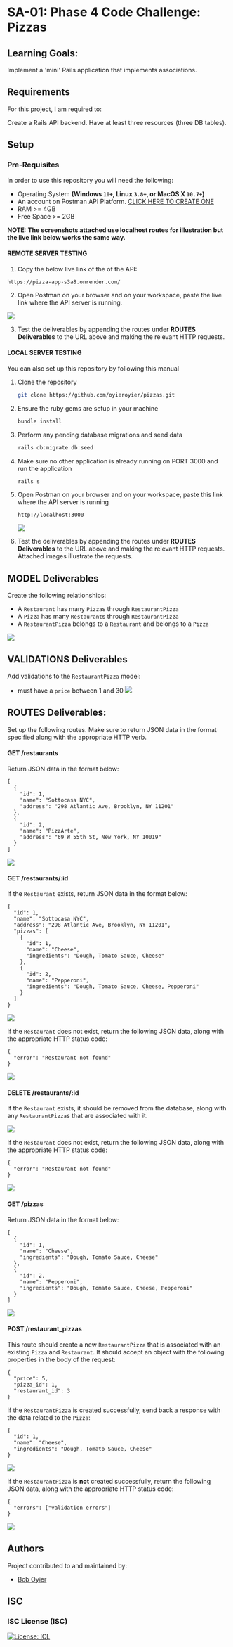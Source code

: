 # SA-01: Phase 4 Code Challenge: Pizzas

## Learning Goals:

Implement a 'mini' Rails application that implements associations.

## Requirements

For this project, I am required to:

Create a Rails API backend.
Have at least three resources (three DB tables).

## Setup

### Pre-Requisites

In order to use this repository you will need the following:

- Operating System **(Windows `10+`, Linux `3.8+`, or MacOS X `10.7+`)**
- An account on Postman API Platform. [CLICK HERE TO CREATE ONE](https://www.postman.com/)
- RAM >= 4GB
- Free Space >= 2GB

**NOTE: The screenshots attached use localhost routes for illustration but the live link below works the same way.**

#### REMOTE SERVER TESTING
1. Copy the below live link of the of the API:

```
https://pizza-app-s3a8.onrender.com/
```

2. Open Postman on your browser and on your workspace, paste the live link where the API server is running.

![](/readme_resources/postman.png)

3. Test the deliverables by appending the routes under **ROUTES Deliverables** to the URL above and making the relevant HTTP requests.

#### LOCAL SERVER TESTING
You can also set up this repository by following this manual

1. Clone the repository
   ```bash
   git clone https://github.com/oyieroyier/pizzas.git
   ```
2. Ensure the ruby gems are setup in your machine
   ```bash
   bundle install
   ```
3. Perform any pending database migrations and seed data
   ```bash
   rails db:migrate db:seed
   ```
4. Make sure no other application is already running on PORT 3000 and run the application
   ```bash
   rails s
   ```
5. Open Postman on your browser and on your workspace, paste this link where the API server is running
    ```
   http://localhost:3000
   ```

	 ![](/readme_resources/postman.png)

6. Test the deliverables by appending the routes under **ROUTES Deliverables** to the URL above and making the relevant HTTP requests.
Attached images illustrate the requests.



## MODEL Deliverables

Create the following relationships:

- A `Restaurant` has many `Pizza`s through `RestaurantPizza`
- A `Pizza` has many `Restaurant`s through `RestaurantPizza`
- A `RestaurantPizza` belongs to a `Restaurant` and belongs to a `Pizza`

![](/readme_resources/dbdiag.png)

## VALIDATIONS Deliverables

Add validations to the `RestaurantPizza` model:

- must have a `price` between 1 and 30
  ![](/readme_resources/VAL.jpg)

## ROUTES Deliverables:

Set up the following routes. Make sure to return JSON data in the format specified along with the appropriate HTTP verb.

#### GET /restaurants

Return JSON data in the format below:

```
[
  {
    "id": 1,
    "name": "Sottocasa NYC",
    "address": "298 Atlantic Ave, Brooklyn, NY 11201"
  },
  {
    "id": 2,
    "name": "PizzArte",
    "address": "69 W 55th St, New York, NY 10019"
  }
]
```

![](/readme_resources/GET.png)

#### GET /restaurants/:id

If the `Restaurant` exists, return JSON data in the format below:

```
{
  "id": 1,
  "name": "Sottocasa NYC",
  "address": "298 Atlantic Ave, Brooklyn, NY 11201",
  "pizzas": [
    {
      "id": 1,
      "name": "Cheese",
      "ingredients": "Dough, Tomato Sauce, Cheese"
    },
    {
      "id": 2,
      "name": "Pepperoni",
      "ingredients": "Dough, Tomato Sauce, Cheese, Pepperoni"
    }
  ]
}
```

![](/readme_resources/SHOW.png)

If the `Restaurant` does not exist, return the following JSON data, along with
the appropriate HTTP status code:

```
{
  "error": "Restaurant not found"
}
```

![](/readme_resources/SHOW2.png)

#### DELETE /restaurants/:id

If the `Restaurant` exists, it should be removed from the database, along with any `RestaurantPizza`s that are associated with it.

![](/readme_resources/DELETE.png)

If the `Restaurant` does not exist, return the following JSON data, along with
the appropriate HTTP status code:

```
{
  "error": "Restaurant not found"
}
```

![](/readme_resources/DELETE2.png)

#### GET /pizzas

Return JSON data in the format below:

```
[
  {
    "id": 1,
    "name": "Cheese",
    "ingredients": "Dough, Tomato Sauce, Cheese"
  },
  {
    "id": 2,
    "name": "Pepperoni",
    "ingredients": "Dough, Tomato Sauce, Cheese, Pepperoni"
  }
]
```

![](/readme_resources/GETPIZZAS.png)

#### POST /restaurant_pizzas

This route should create a new `RestaurantPizza` that is associated with an existing `Pizza` and `Restaurant`. It should accept an object with the following properties in the body of the request:

```
{
  "price": 5,
  "pizza_id": 1,
  "restaurant_id": 3
}
```

If the `RestaurantPizza` is created successfully, send back a response with the data
related to the `Pizza`:

```
{
  "id": 1,
  "name": "Cheese",
  "ingredients": "Dough, Tomato Sauce, Cheese"
}
```

![](/readme_resources/RESPIZZ.png)

If the `RestaurantPizza` is **not** created successfully, return the following
JSON data, along with the appropriate HTTP status code:

```
{
  "errors": ["validation errors"]
}

```

![](/readme_resources/UNPRO.png)

## Authors

Project contributed to and maintained by:

- [Bob Oyier](https://github.com/oyieroyier/)

## ISC

### ISC License (ISC)

[![License: ICL](https://img.shields.io/badge/License-ISC-blue.svg)](https://opensource.org/licenses/ISC)
